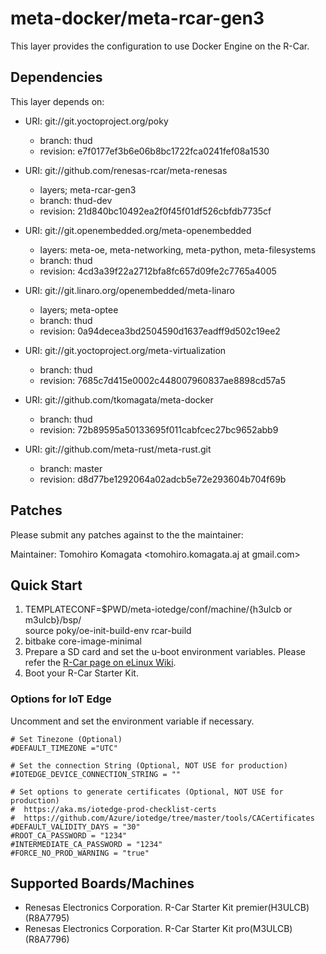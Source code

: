 # meta-docker/meta-rcar-gen3

This layer provides the configuration to use Docker Engine on the R-Car.

## Dependencies

This layer depends on:

* URI: git://git.yoctoproject.org/poky
  * branch: thud
  * revision: e7f0177ef3b6e06b8bc1722fca0241fef08a1530

* URI: git://github.com/renesas-rcar/meta-renesas
  * layers; meta-rcar-gen3
  * branch: thud-dev
  * revision: 21d840bc10492ea2f0f45f01df526cbfdb7735cf

* URI: git://git.openembedded.org/meta-openembedded
  * layers: meta-oe, meta-networking, meta-python, meta-filesystems
  * branch: thud
  * revision: 4cd3a39f22a2712bfa8fc657d09fe2c7765a4005

* URI: git://git.linaro.org/openembedded/meta-linaro
  * layers; meta-optee
  * branch: thud
  * revision: 0a94decea3bd2504590d1637eadff9d502c19ee2

* URI: git://git.yoctoproject.org/meta-virtualization
  * branch: thud
  * revision: 7685c7d415e0002c448007960837ae8898cd57a5

* URI: git://github.com/tkomagata/meta-docker
  * branch: thud
  * revision: 72b89595a50133695f011cabfcec27bc9652abb9

* URI: git://github.com/meta-rust/meta-rust.git
  * branch: master
  * revision: d8d77be1292064a02adcb5e72e293604b704f69b

## Patches

Please submit any patches against to the the maintainer:

Maintainer: Tomohiro Komagata <tomohiro.komagata.aj at gmail.com>

## Quick Start

1. TEMPLATECONF=$PWD/meta-iotedge/conf/machine/{h3ulcb or m3ulcb}/bsp/ \
   source poky/oe-init-build-env rcar-build
2. bitbake core-image-minimal
3. Prepare a SD card and set the u-boot environment variables. Please refer the [R-Car page on eLinux Wiki](https://elinux.org/R-Car/Boards/Yocto-Gen3/v3.21.0#Running_Yocto_images).
4. Boot your R-Car Starter Kit.

### Options for IoT Edge

Uncomment and set the environment variable if necessary.

```
# Set Tinezone (Optional)
#DEFAULT_TIMEZONE ="UTC"

# Set the connection String (Optional, NOT USE for production)
#IOTEDGE_DEVICE_CONNECTION_STRING = ""

# Set options to generate certificates (Optional, NOT USE for production)
#  https://aka.ms/iotedge-prod-checklist-certs
#  https://github.com/Azure/iotedge/tree/master/tools/CACertificates
#DEFAULT_VALIDITY_DAYS = "30"
#ROOT_CA_PASSWORD = "1234"
#INTERMEDIATE_CA_PASSWORD = "1234"
#FORCE_NO_PROD_WARNING = "true"
```

## Supported Boards/Machines

- Renesas Electronics Corporation. R-Car Starter Kit premier(H3ULCB) (R8A7795)
- Renesas Electronics Corporation. R-Car Starter Kit pro(M3ULCB) (R8A7796)
